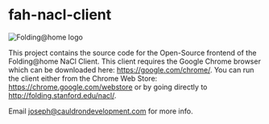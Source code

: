 fah-nacl-client
===============

![Folding@home logo][0]

This project contains the source code for the Open-Source frontend of the Folding@home NaCl Client.  This client requires the Google Chrome browser which can be downloaded here: https://google.com/chrome/.  You can run the client either from the Chrome Web Store: https://chrome.google.com/webstore or by going directly to http://folding.stanford.edu/nacl/.

Email joseph@cauldrondevelopment.com for more info.

[0]: http://folding.stanford.edu/home/wp-content/uploads/folding-icon.png "Folding@home logo"

